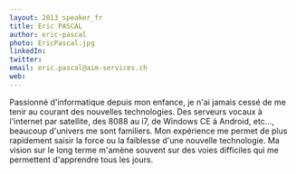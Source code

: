 ```yaml
---
layout: 2013_speaker_fr
title: Eric PASCAL
author: eric-pascal
photo: EricPascal.jpg
linkedIn: 
twitter: 
email: eric.pascal@aim-services.ch
web:
---
```


Passionné d'informatique depuis mon enfance, je n'ai jamais cessé de me tenir au courant des nouvelles technologies. Des serveurs vocaux à l'internet par satellite, des 8088 au i7, de Windows CE à Android, etc..., beaucoup d'univers me sont familiers. Mon expérience me permet de plus rapidement saisir la force ou la faiblesse d'une nouvelle technologie. Ma vision sur le long terme m'amène souvent sur des voies difficiles qui me permettent d'apprendre tous les jours.